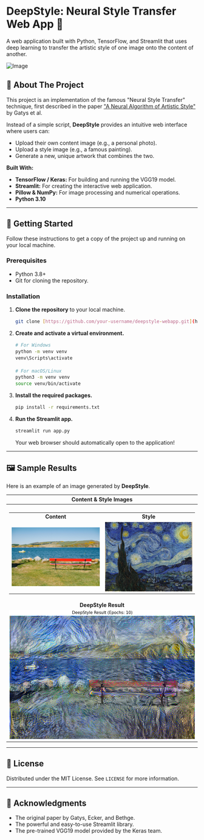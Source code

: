 # DeepStyle: Neural Style Transfer Web App 🎨

A web application built with Python, TensorFlow, and Streamlit that uses deep learning to transfer the artistic style of one image onto the content of another.

<img width="951" height="946" alt="Image" src="https://github.com/user-attachments/assets/54b14250-41ef-4e76-be5b-b6ed918c7482" />

## 🌟 About The Project

This project is an implementation of the famous "Neural Style Transfer" technique, first described in the paper ["A Neural Algorithm of Artistic Style"](https://arxiv.org/abs/1508.06576) by Gatys et al.

Instead of a simple script, **DeepStyle** provides an intuitive web interface where users can:
* Upload their own content image (e.g., a personal photo).
* Upload a style image (e.g., a famous painting).
* Generate a new, unique artwork that combines the two.

**Built With:**
* **TensorFlow / Keras:** For building and running the VGG19 model.
* **Streamlit:** For creating the interactive web application.
* **Pillow & NumPy:** For image processing and numerical operations.
* **Python 3.10**

---

## 🚀 Getting Started

Follow these instructions to get a copy of the project up and running on your local machine.

### Prerequisites

* Python 3.8+
* Git for cloning the repository.

### Installation

1.  **Clone the repository** to your local machine.
    ```sh
    git clone [https://github.com/your-username/deepstyle-webapp.git](https://github.com/your-username/deepstyle-webapp.git) cd deepstyle-webapp
    ```

2.  **Create and activate a virtual environment.**
    ```sh
    # For Windows
    python -m venv venv
    venv\Scripts\activate

    # For macOS/Linux
    python3 -m venv venv
    source venv/bin/activate
    ```

3.  **Install the required packages.**
    ```sh
    pip install -r requirements.txt
    ```

4.  **Run the Streamlit app.**
    ```sh
    streamlit run app.py
    ```
    Your web browser should automatically open to the application!

---

## 🖼️ Sample Results

Here is an example of an image generated by **DeepStyle**.

| Content & Style Images |
| :---: |
| |
| <table><tr><td><b>Content</b></td><td><b>Style</b></td></tr><tr><td><img src="assets/content.jpg" width="250" alt="Content Image"></td><td><img src="assets/style.jpg" width="250" alt="Style Image"></td></tr></table> |
| **DeepStyle Result** |
| <img src="assets/deepstyle_output.jpg" width="500" alt="DeepStyle Result Image"> |

---

## 📜 License

Distributed under the MIT License. See `LICENSE` for more information.

---

## 🙏 Acknowledgments

* The original paper by Gatys, Ecker, and Bethge.
* The powerful and easy-to-use Streamlit library.
* The pre-trained VGG19 model provided by the Keras team.

````
